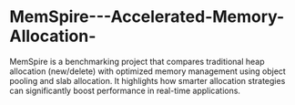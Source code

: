 # MemSpire---Accelerated-Memory-Allocation-
MemSpire is a benchmarking project that compares traditional heap allocation (new/delete) with optimized memory management using object pooling and slab allocation. It highlights how smarter allocation strategies can significantly boost performance in real-time applications.

